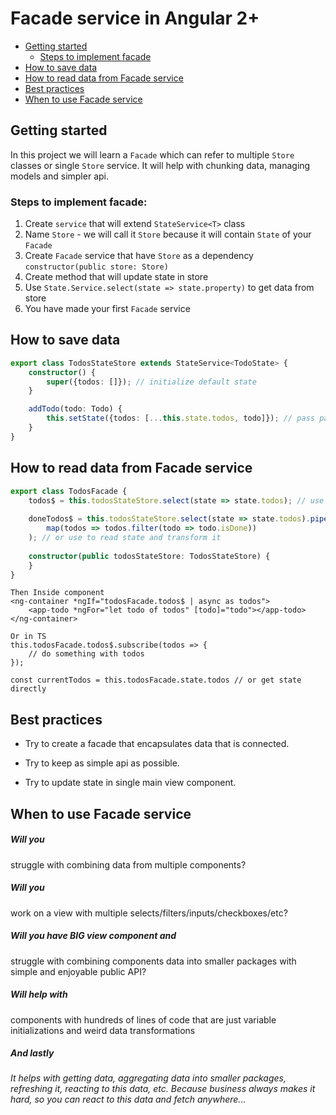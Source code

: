 # Facade service in Angular 2+

* [Getting started](#getting-started)
    - [Steps to implement facade](#steps-to-implement-facade)
* [How to save data](#how-to-save-data)
* [How to read data from Facade service](#how-to-read-data-from-facade-service)
* [Best practices](#best-practices)
* [When to use Facade service](#when-to-use-facade-service)

## Getting started
In this project we will learn a `Facade` which can refer to multiple `Store` classes or single `Store` service.
It will help with chunking data, managing models and simpler api.

### Steps to implement facade:
1. Create `service` that will extend `StateService<T>` class
2. Name `Store` - we will call it `Store` because it will contain `State` of your `Facade`
3. Create `Facade` service that have `Store` as a dependency `constructor(public store: Store)`
4. Create method that will update state in store
5. Use `State.Service.select(state => state.property)` to get data from store
6. You have made your first `Facade` service

## How to save data
```typescript
export class TodosStateStore extends StateService<TodoState> {
    constructor() {
        super({todos: []}); // initialize default state
    }

    addTodo(todo: Todo) {
        this.setState({todos: [...this.state.todos, todo]}); // pass partial state inside {}
    }
}
```

## How to read data from Facade service

```typescript
export class TodosFacade {
    todos$ = this.todosStateStore.select(state => state.todos); // use to read state
    
    doneTodos$ = this.todosStateStore.select(state => state.todos).pipe(
        map(todos => todos.filter(todo => todo.isDone))
    ); // or use to read state and transform it
    
    constructor(public todosStateStore: TodosStateStore) {
    }
}
```

```angular2html
Then Inside component
<ng-container *ngIf="todosFacade.todos$ | async as todos">
    <app-todo *ngFor="let todo of todos" [todo]="todo"></app-todo>
</ng-container>

Or in TS
this.todosFacade.todos$.subscribe(todos => {
    // do something with todos
});

const currentTodos = this.todosFacade.state.todos // or get state directly
```

## Best practices
* Try to create a facade that encapsulates data that is connected.

* Try to keep as simple api as possible.

* Try to update state in single main view component.


## When to use Facade service
##### Will you
struggle with combining data from multiple components?

##### Will you
work on a view with multiple selects/filters/inputs/checkboxes/etc?

##### Will you have BIG view component and
struggle with combining components data into smaller packages with simple and enjoyable public API?

##### Will help with
components with hundreds of lines of code that are just variable initializations and weird data transformations

##### And lastly
*It helps with getting data, aggregating data into smaller packages, refreshing it, reacting to this data, etc. Because business always makes it hard, so you can react to this data and fetch anywhere...*
